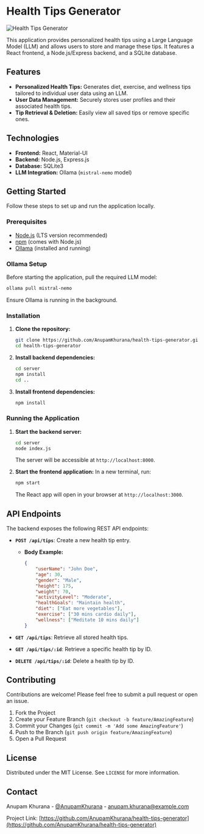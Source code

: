 # Health Tips Generator

![Health Tips Generator](https://i.imgur.com/your-gif-or-screenshot.gif)  <!-- Replace with a GIF or screenshot of your application -->

This application provides personalized health tips using a Large Language Model (LLM) and allows users to store and manage these tips. It features a React frontend, a Node.js/Express backend, and a SQLite database.

## Features

*   **Personalized Health Tips:** Generates diet, exercise, and wellness tips tailored to individual user data using an LLM.
*   **User Data Management:** Securely stores user profiles and their associated health tips.
*   **Tip Retrieval & Deletion:** Easily view all saved tips or remove specific ones.

## Technologies

*   **Frontend:** React, Material-UI
*   **Backend:** Node.js, Express.js
*   **Database:** SQLite3
*   **LLM Integration:** Ollama (`mistral-nemo` model)

## Getting Started

Follow these steps to set up and run the application locally.

### Prerequisites

*   [Node.js](https://nodejs.org/) (LTS version recommended)
*   [npm](https://www.npmjs.com/) (comes with Node.js)
*   [Ollama](https://ollama.ai/) (installed and running)

### Ollama Setup

Before starting the application, pull the required LLM model:

```bash
ollama pull mistral-nemo
```

Ensure Ollama is running in the background.

### Installation

1.  **Clone the repository:**
    ```bash
    git clone https://github.com/AnupamKhurana/health-tips-generator.git
    cd health-tips-generator
    ```

2.  **Install backend dependencies:**
    ```bash
    cd server
    npm install
    cd ..
    ```

3.  **Install frontend dependencies:**
    ```bash
    npm install
    ```

### Running the Application

1.  **Start the backend server:**
    ```bash
    cd server
    node index.js
    ```
    The server will be accessible at `http://localhost:8000`.

2.  **Start the frontend application:**
    In a new terminal, run:
    ```bash
    npm start
    ```
    The React app will open in your browser at `http://localhost:3000`.

## API Endpoints

The backend exposes the following REST API endpoints:

*   **`POST /api/tips`**: Create a new health tip entry.
    *   **Body Example:**
        ```json
        {
            "userName": "John Doe",
            "age": 30,
            "gender": "Male",
            "height": 175,
            "weight": 70,
            "activityLevel": "Moderate",
            "healthGoals": "Maintain health",
            "diet": ["Eat more vegetables"],
            "exercise": ["30 mins cardio daily"],
            "wellness": ["Meditate 10 mins daily"]
        }
        ```

*   **`GET /api/tips`**: Retrieve all stored health tips.

*   **`GET /api/tips/:id`**: Retrieve a specific health tip by ID.

*   **`DELETE /api/tips/:id`**: Delete a health tip by ID.

## Contributing

Contributions are welcome! Please feel free to submit a pull request or open an issue.

1.  Fork the Project
2.  Create your Feature Branch (`git checkout -b feature/AmazingFeature`)
3.  Commit your Changes (`git commit -m 'Add some AmazingFeature'`)
4.  Push to the Branch (`git push origin feature/AmazingFeature`)
5.  Open a Pull Request

## License

Distributed under the MIT License. See `LICENSE` for more information.

## Contact

Anupam Khurana - [@AnupamKhurana](https://twitter.com/AnupamKhurana) - anupam.khurana@example.com

Project Link: [https://github.com/AnupamKhurana/health-tips-generator](https://github.com/AnupamKhurana/health-tips-generator)

